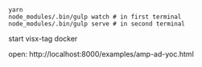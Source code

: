 ```
yarn
node_modules/.bin/gulp watch # in first terminal
node_modules/.bin/gulp serve # in second terminal
```

start visx-tag docker

open: http://localhost:8000/examples/amp-ad-yoc.html
